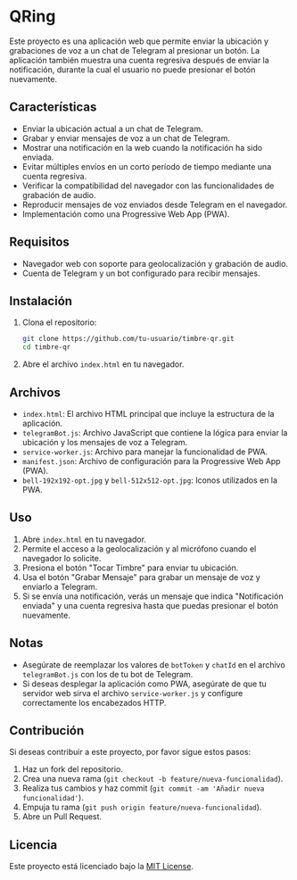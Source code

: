# QRing

Este proyecto es una aplicación web que permite enviar la ubicación y grabaciones de voz a un chat de Telegram al presionar un botón. La aplicación también muestra una cuenta regresiva después de enviar la notificación, durante la cual el usuario no puede presionar el botón nuevamente.

## Características

- Enviar la ubicación actual a un chat de Telegram.
- Grabar y enviar mensajes de voz a un chat de Telegram.
- Mostrar una notificación en la web cuando la notificación ha sido enviada.
- Evitar múltiples envíos en un corto período de tiempo mediante una cuenta regresiva.
- Verificar la compatibilidad del navegador con las funcionalidades de grabación de audio.
- Reproducir mensajes de voz enviados desde Telegram en el navegador.
- Implementación como una Progressive Web App (PWA).

## Requisitos

- Navegador web con soporte para geolocalización y grabación de audio.
- Cuenta de Telegram y un bot configurado para recibir mensajes.

## Instalación

1. Clona el repositorio:
    ```bash
    git clone https://github.com/tu-usuario/timbre-qr.git
    cd timbre-qr
    ```

2. Abre el archivo `index.html` en tu navegador.

## Archivos

- `index.html`: El archivo HTML principal que incluye la estructura de la aplicación.
- `telegramBot.js`: Archivo JavaScript que contiene la lógica para enviar la ubicación y los mensajes de voz a Telegram.
- `service-worker.js`: Archivo para manejar la funcionalidad de PWA.
- `manifest.json`: Archivo de configuración para la Progressive Web App (PWA).
- `bell-192x192-opt.jpg` y `bell-512x512-opt.jpg`: Iconos utilizados en la PWA.

## Uso

1. Abre `index.html` en tu navegador.
2. Permite el acceso a la geolocalización y al micrófono cuando el navegador lo solicite.
3. Presiona el botón "Tocar Timbre" para enviar tu ubicación.
4. Usa el botón "Grabar Mensaje" para grabar un mensaje de voz y enviarlo a Telegram.
5. Si se envía una notificación, verás un mensaje que indica "Notificación enviada" y una cuenta regresiva hasta que puedas presionar el botón nuevamente.

## Notas

- Asegúrate de reemplazar los valores de `botToken` y `chatId` en el archivo `telegramBot.js` con los de tu bot de Telegram.
- Si deseas desplegar la aplicación como PWA, asegúrate de que tu servidor web sirva el archivo `service-worker.js` y configure correctamente los encabezados HTTP.

## Contribución

Si deseas contribuir a este proyecto, por favor sigue estos pasos:

1. Haz un fork del repositorio.
2. Crea una nueva rama (`git checkout -b feature/nueva-funcionalidad`).
3. Realiza tus cambios y haz commit (`git commit -am 'Añadir nueva funcionalidad'`).
4. Empuja tu rama (`git push origin feature/nueva-funcionalidad`).
5. Abre un Pull Request.

## Licencia

Este proyecto está licenciado bajo la [MIT License](LICENSE).
